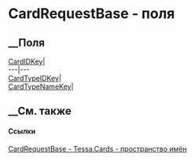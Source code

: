 # CardRequestBase - поля
##  __Поля
[CardIDKey](F_Tessa_Cards_CardRequestBase_CardIDKey.htm)|  
---|---  
[CardTypeIDKey](F_Tessa_Cards_CardRequestBase_CardTypeIDKey.htm)|  
[CardTypeNameKey](F_Tessa_Cards_CardRequestBase_CardTypeNameKey.htm)|  
## __См. также
#### Ссылки
[CardRequestBase - ](T_Tessa_Cards_CardRequestBase.htm)
[Tessa.Cards - пространство имён](N_Tessa_Cards.htm)
